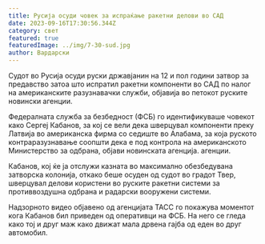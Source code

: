 ```yaml
---
title: Русија осуди човек за испраќање ракетни делови во САД
date: 2023-09-16T17:30:56.344Z
category: свет
featured: true
featuredImage: ../img/7-30-sud.jpg
author: Вардарски
---
```

Судот во Русија осуди руски државјанин на 12 и пол години затвор за предавство затоа што испратил ракетни компоненти во САД по налог на американските разузнавачки служби, објавија во петокот руските новински агенции.

Федералната служба за безбедност (ФСБ) го идентификуваше човекот како Сергеј Кабанов, за кој се вели дека шверцувал компоненти преку Латвија во американска фирма со седиште во Алабама, за која руското контраразузнавање соопшти дека е под контрола на американското Министерство за одбрана, објави новинската агенција. агенции.

Кабанов, кој ќе ја отслужи казната во максимално обезбедувана затворска колонија, откако беше осуден од судот во градот Твер, шверцувал делови користени во руските ракетни системи за противвоздушна одбрана и радарски вооружени системи.

Надзорното видео објавено од агенцијата ТАСС го покажува моментот кога Кабанов бил приведен од оперативци на ФСБ. На него се гледа како тој и друг маж како движат мала дрвена гајба од еден во друг автомобил.